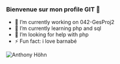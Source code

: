 ### Bienvenue sur mon profile GIT 👋


- 🔭 I’m currently working on 042-GesProj2
- 🌱 I’m currently learning php and sql
- 🤔 I’m looking for help with php
- ⚡ Fun fact: i love barnabé

![Anthony Höhn](https://github-readme-stats.vercel.app/api?username=anthohn&show_icons=true)
